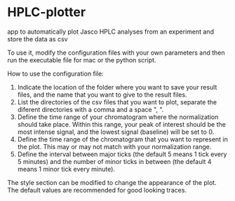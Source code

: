 # HPLC-plotter
app to automatically plot Jasco HPLC analyses from an experiment and store the data as csv

To use it, modify the configuration files with your own parameters and then run the executable file for mac or the python script.

How to use the configuration file:

1) Indicate the location of the folder where you want to save your result files, and the name that you want to give to the result files.
2) List the directories of the csv files that you want to plot, separate the diferent directories with a comma and a space ", ".
3) Define the time range of your chromatogram where the normalization should take place. Within this range, your peak of interest should be the most intense signal, and the lowest signal (baseline) will be set to 0.
4) Define the time range of the chromatogram that you want to represent in the plot. This may or may not match with your normalization range.
5) Define the interval between major ticks (the default 5 means 1 tick every 5 minutes) and the number of minor ticks in between (the default 4 means 1 minor tick every minute).

The style section can be modified to change the appearance of the plot. The default values are recommended for good looking traces.
